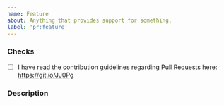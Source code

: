 ```yaml
---
name: Feature
about: Anything that provides support for something.
label: 'pr:feature'
---
```


<!--
  MAKE SURE TO READ AND FOLLOW THIS TEMPLATE CLOSELY OR YOUR PR WILL BE
  REJECTED WITHOUT NOTICE
-->

### Checks

- [ ] I have read the contribution guidelines regarding Pull Requests here: https://git.io/JJ0Pg 

### Description